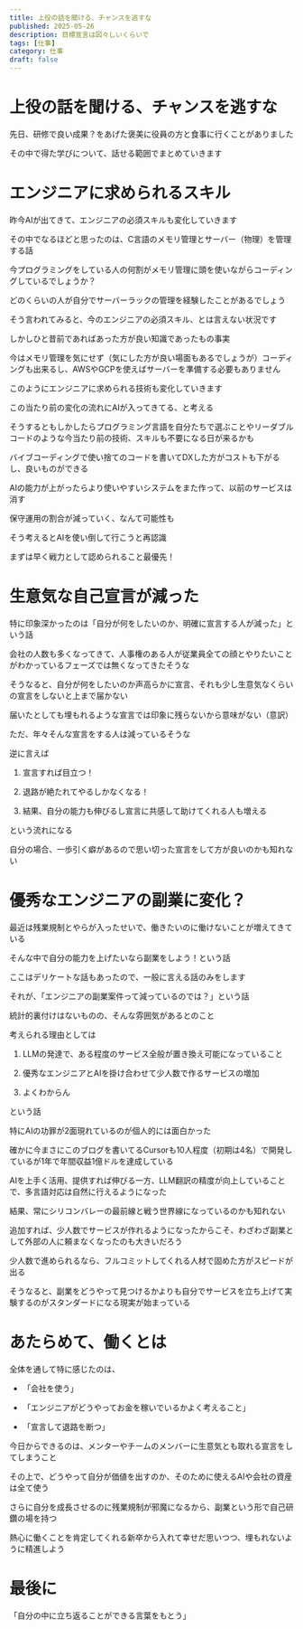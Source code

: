 ```yaml
---
title: 上役の話を聞ける、チャンスを逃すな
published: 2025-05-26
description: 目標宣言は図々しいくらいで
tags: [仕事]
category: 仕事
draft: false
---
```


# 上役の話を聞ける、チャンスを逃すな

先日、研修で良い成果？をあげた褒美に役員の方と食事に行くことがありました

その中で得た学びについて、話せる範囲でまとめていきます

# エンジニアに求められるスキル

昨今AIが出てきて、エンジニアの必須スキルも変化していきます

その中でなるほどと思ったのは、C言語のメモリ管理とサーバー（物理）を管理する話

今プログラミングをしている人の何割がメモリ管理に頭を使いながらコーディングしているでしょうか？

どのくらいの人が自分でサーバーラックの管理を経験したことがあるでしょう

そう言われてみると、今のエンジニアの必須スキル、とは言えない状況です

しかしひと昔前であればあった方が良い知識であったもの事実

今はメモリ管理を気にせず（気にした方が良い場面もあるでしょうが）コーディングも出来るし、AWSやGCPを使えばサーバーを準備する必要もありません

このようにエンジニアに求められる技術も変化していきます

この当たり前の変化の流れにAIが入ってきてる、と考える

そうするともしかしたらプログラミング言語を自分たちで選ぶことやリーダブルコードのような今当たり前の技術、スキルも不要になる日が来るかも

バイブコーディングで使い捨てのコードを書いてDXした方がコストも下がるし、良いものができる

AIの能力が上がったらより使いやすいシステムをまた作って、以前のサービスは消す

保守運用の割合が減っていく、なんて可能性も

そう考えるとAIを使い倒して行こうと再認識

まずは早く戦力として認められること最優先！

# 生意気な自己宣言が減った

特に印象深かったのは「自分が何をしたいのか、明確に宣言する人が減った」という話

会社の人数も多くなってきて、人事権のある人が従業員全ての顔とやりたいことがわかっているフェーズでは無くなってきたそうな

そうなると、自分が何をしたいのか声高らかに宣言、それも少し生意気なくらいの宣言をしないと上まで届かない

届いたとしても埋もれるような宣言では印象に残らないから意味がない（意訳）

ただ、年々そんな宣言をする人は減っているそうな

逆に言えば

1. 宣言すれば目立つ！

2. 退路が絶たれてやるしかなくなる！

3. 結果、自分の能力も伸びるし宣言に共感して助けてくれる人も増える

という流れになる

自分の場合、一歩引く癖があるので思い切った宣言をして方が良いのかも知れない

# 優秀なエンジニアの副業に変化？

最近は残業規制とやらが入ったせいで、働きたいのに働けないことが増えてきている

そんな中で自分の能力を上げたいなら副業をしよう！という話

ここはデリケートな話もあったので、一般に言える話のみをします

それが、「エンジニアの副業案件って減っているのでは？」という話

統計的裏付けはないものの、そんな雰囲気があるとのこと

考えられる理由としては

1. LLMの発達で、ある程度のサービス全般が置き換え可能になっていること

2. 優秀なエンジニアとAIを掛け合わせて少人数で作るサービスの増加

3. よくわからん

という話

特にAIの功罪が2面現れているのが個人的には面白かった

確かに今まさにこのブログを書いてるCursorも10人程度（初期は4名）で開発しているが1年で年間収益1億ドルを達成している

AIを上手く活用、提供すれば伸びる一方、LLM翻訳の精度が向上していることで、多言語対応は自然に行えるようになった

結果、常にシリコンバレーの最前線と戦う世界線になっているのかも知れない

追加すれば、少人数でサービスが作れるようになったからこそ、わざわざ副業として外部の人に頼まなくなったのも大きいだろう

少人数で進められるなら、フルコミットしてくれる人材で固めた方がスピードが出る

そうなると、副業をどうやって見つけるかよりも自分でサービスを立ち上げて実験するのがスタンダードになる現実が始まっている

# あたらめて、働くとは

全体を通して特に感じたのは、

- 「会社を使う」

- 「エンジニアがどうやってお金を稼いでいるかよく考えること」

- 「宣言して退路を断つ」

今日からできるのは、メンターやチームのメンバーに生意気とも取れる宣言をしてしまうこと

その上で、どうやって自分が価値を出すのか、そのために使えるAIや会社の資産は全て使う

さらに自分を成長させるのに残業規制が邪魔になるから、副業という形で自己研鑽の場を持つ

熱心に働くことを肯定してくれる新卒から入れて幸せだ思いつつ、埋もれないように精進しよう


# 最後に

「自分の中に立ち返ることができる言葉をもとう」





